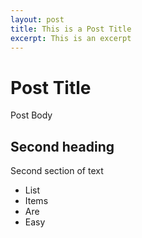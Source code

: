 ```yaml
---
layout: post
title: This is a Post Title
excerpt: This is an excerpt
---
```


# Post Title

Post Body

## Second heading

Second section of text

- List
- Items
- Are
- Easy